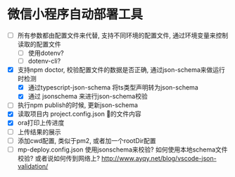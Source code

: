 # 微信小程序自动部署工具

- [ ] 所有参数都由配置文件来代替, 支持不同环境的配置文件, 通过环境变量来控制读取的配置文件
  - [ ] 使用dotenv?
  - [ ] dotenv-cli?
- [x] 支持npm doctor, 校验配置文件的数据是否正确, 通过json-schema来做运行时检测
  - [x]  通过typescript-json-schema 将ts类型声明转为json-schema
  - [x]  通过 jsonschema 来进行json-schema校验
- [ ] 执行npm publish的时候, 更新json-schema
- [x] 读取项目内 project.config.json 的文件内容
- [x] ora打印上传进度
- [ ] 上传结果的展示
- [ ] 添加cwd配置, 类似于pm2, 或者加一个rootDir配置
- [ ] mp-deploy.config.json 使用jsonschema来校验? 如何使用本地schema文件校验? 或者说如何传到网络上? http://www.ayqy.net/blog/vscode-json-validation/